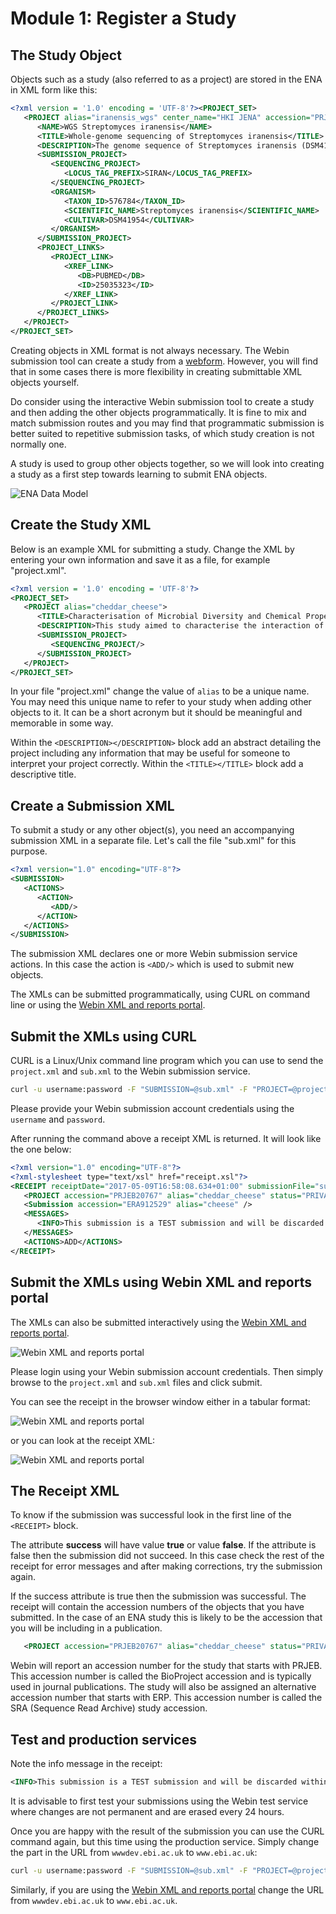 # Module 1: Register a Study

## The Study Object

Objects such as a study (also referred to as a project) are stored in the ENA in XML form like this:

```xml
<?xml version = '1.0' encoding = 'UTF-8'?><PROJECT_SET>
   <PROJECT alias="iranensis_wgs" center_name="HKI JENA" accession="PRJEB5932">
      <NAME>WGS Streptomyces iranensis</NAME>
      <TITLE>Whole-genome sequencing of Streptomyces iranensis</TITLE>
      <DESCRIPTION>The genome sequence of Streptomyces iranensis (DSM41954) was obtained using Illumina HiSeq2000. The genome was assembled using a hybrid assembly approach based on Velvet and Newbler. The resulting genome has been annotated with a specific focus on secondary metabolite gene clusters.</DESCRIPTION>
      <SUBMISSION_PROJECT>
         <SEQUENCING_PROJECT>
            <LOCUS_TAG_PREFIX>SIRAN</LOCUS_TAG_PREFIX>
         </SEQUENCING_PROJECT>
         <ORGANISM>
            <TAXON_ID>576784</TAXON_ID>
            <SCIENTIFIC_NAME>Streptomyces iranensis</SCIENTIFIC_NAME>
            <CULTIVAR>DSM41954</CULTIVAR>
         </ORGANISM>
      </SUBMISSION_PROJECT>
      <PROJECT_LINKS>
         <PROJECT_LINK>
            <XREF_LINK>
               <DB>PUBMED</DB>
               <ID>25035323</ID>
            </XREF_LINK>
         </PROJECT_LINK>
      </PROJECT_LINKS>
   </PROJECT>
</PROJECT_SET>
```

Creating objects in XML format is not always necessary. The Webin submission tool can create a study from a <a href="./mod_02.html">webform</a>. 
However, you will find that in some cases there is more flexibility in creating submittable XML objects yourself. 

Do consider using the interactive Webin submission tool to create a study and then adding the other objects programmatically. It is fine to mix and match submission routes and you may find that programmatic submission is better suited to repetitive submission tasks, of which study creation is not normally one.

<!-- [webform](/mod_02.html) does not work -->

A study is used to group other objects together, so we will look into creating a study
as a first step towards learning to submit ENA objects.

![ENA Data Model](images/prog_01_p01.png) <!-- {:height="100px" width="100px"}  does not work. if no need to resize it's fine. had to explicitly resize image-->
<!-- <img src="_images/prog_01_p01.png" width="300" height="250" align="middle"/> problem: size adjustment works but sphinx does not copy over new image when it is not called using markdown syntax. also align="middle" does not work -->

## Create the Study XML

Below is an example XML for submitting a study. Change the XML by entering your own information and save it as a file, for example "project.xml".

```xml
<?xml version = '1.0' encoding = 'UTF-8'?>
<PROJECT_SET>
   <PROJECT alias="cheddar_cheese">
      <TITLE>Characterisation of Microbial Diversity and Chemical Properties of Cheddar Cheese Prepared from Heat-treated Milk</TITLE>
      <DESCRIPTION>This study aimed to characterise the interaction of microbial diversity and chemical properties of Cheddar cheese after three different heat treatments of milk</DESCRIPTION>
      <SUBMISSION_PROJECT>
         <SEQUENCING_PROJECT/>
      </SUBMISSION_PROJECT>
   </PROJECT>
</PROJECT_SET>
```

In your file "project.xml" change the value of `alias` to be a unique name. 
You may need this unique name to refer to your study when adding other objects to it. 
It can be a short acronym but it should be meaningful and memorable in some way.

Within the `<DESCRIPTION></DESCRIPTION>` block add an abstract detailing the project including any information that may be useful for someone to interpret your project correctly. Within the `<TITLE></TITLE>` block add a descriptive title. 

## Create a Submission XML

To submit a study or any other object(s), you need an accompanying submission XML in a separate file. 
Let's call the file "sub.xml" for this purpose. 

```xml
<?xml version="1.0" encoding="UTF-8"?>
<SUBMISSION>
   <ACTIONS>
      <ACTION>
         <ADD/>
      </ACTION>
   </ACTIONS>
</SUBMISSION>
```

The submission XML declares one or more Webin submission service actions. 
In this case the action is `<ADD/>` which is used to submit new objects. 

The XMLs can be submitted programmatically, using CURL on command line or 
using the [Webin XML and reports portal](prog_11.html).

## Submit the XMLs using CURL 

CURL is a Linux/Unix command line program which you can use to send the `project.xml` and `sub.xml`
to the Webin submission service.

```bash
curl -u username:password -F "SUBMISSION=@sub.xml" -F "PROJECT=@project.xml" "https://wwwdev.ebi.ac.uk/ena/submit/drop-box/submit/"
```

Please provide your Webin submission account credentials using the `username` and `password`.

After running the command above a receipt XML is returned. It will look like the one below:

```xml
<?xml version="1.0" encoding="UTF-8"?>
<?xml-stylesheet type="text/xsl" href="receipt.xsl"?>
<RECEIPT receiptDate="2017-05-09T16:58:08.634+01:00" submissionFile="sub.xml" success="true">
   <PROJECT accession="PRJEB20767" alias="cheddar_cheese" status="PRIVATE" />
   <Submission accession="ERA912529" alias="cheese" />
   <MESSAGES>
      <INFO>This submission is a TEST submission and will be discarded within 24 hours</INFO>
   </MESSAGES>
   <ACTIONS>ADD</ACTIONS>
</RECEIPT>
```

## Submit the XMLs using Webin XML and reports portal

The XMLs can also be submitted interactively using the [Webin XML and reports portal](prog_11.html).
 
![Webin XML and reports portal](images/webin_portal_study.png) 

Please login using your Webin submission account credentials. 
Then simply browse to the `project.xml` and `sub.xml` files and click submit. 

You can see the receipt in the browser window either in a tabular format:

![Webin XML and reports portal](images/webin_portal_study2.png)

or you can look at the receipt XML:

![Webin XML and reports portal](images/webin_portal_study3.png)

## The Receipt XML

To know if the submission was successful look in the first line of the `<RECEIPT>` block. 

The attribute **success** will have value **true** or value **false**. If the attribute 
is false then the submission did not succeed. In this case check the rest of 
the receipt for error messages and after making corrections, try the submission again. 

If the success attribute is true then the submission was successful. The receipt will 
contain the accession numbers of the objects that you have submitted. In the case of 
an ENA study this is likely to be the accession that you will be including in a 
publication.

```xml
   <PROJECT accession="PRJEB20767" alias="cheddar_cheese" status="PRIVATE" />
```

Webin will report an accession number for the study that starts with PRJEB. This accession number is called 
the BioProject accession and is typically used in journal publications. The study will also be assigned an 
alternative accession number that starts with ERP. This accession number is called the SRA (Sequence Read Archive) 
study accession.

## Test and production services

Note the info message in the receipt:
```xml
<INFO>This submission is a TEST submission and will be discarded within 24 hours</INFO>
```

It is advisable to first test your submissions using the Webin test service where changes are not permanent 
and are erased every 24 hours. 

Once you are happy with the result of the submission you can use the CURL command again, 
but this time using the production service. Simply change the part in the URL from `wwwdev.ebi.ac.uk` to 
`www.ebi.ac.uk`:

```bash
curl -u username:password -F "SUBMISSION=@sub.xml" -F "PROJECT=@project.xml" "https://www.ebi.ac.uk/ena/submit/drop-box/submit/"
```

Similarly, if you are using the [Webin XML and reports portal](prog_11.html) change the URL from 
`wwwdev.ebi.ac.uk` to `www.ebi.ac.uk`.
